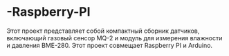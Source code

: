 # -Raspberry-PI
Этот проект представляет собой компактный сборник датчиков, включающий газовый сенсор MQ-2 и модуль для измерения влажности и давления BME-280.
Этот проект совмещает Raspberry PI и Arduino.
